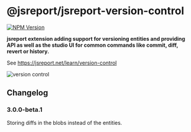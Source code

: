 # @jsreport/jsreport-version-control
[![NPM Version](http://img.shields.io/npm/v/@jsreport/jsreport-version-control.svg?style=flat-square)](https://npmjs.com/package/@jsreport/jsreport-version-control)

**jsreport extension adding support for versioning entities and providing API as well as the studio UI for common commands like commit, diff, revert or history.**

See https://jsreport.net/learn/version-control

![version control](https://jsreport.net/img/version-control.gif)

## Changelog

### 3.0.0-beta.1

Storing diffs in the blobs instead of the entities.
